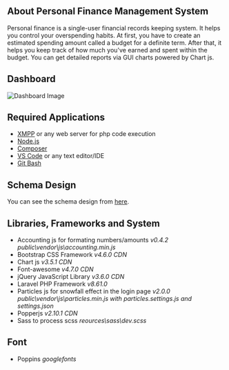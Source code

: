 ## About Personal Finance Management System

Personal finance is a single-user financial records keeping system. It helps you control your overspending habits. At first, you have to create an estimated spending amount called a budget for a definite term. After that, it helps you keep track of how much you've earned and spent within the budget. You can get detailed reports via GUI charts powered by Chart js.

## Dashboard

![Dashboard Image](https://repository-images.githubusercontent.com/407355401/8d6267ae-6c7e-4423-a8b2-b0cb4d01f923)

## Required Applications

-   [XMPP](https://www.apachefriends.org/) or any web server for php code execution
-   [Node.js](https://nodejs.org/)
-   [Composer](https://getcomposer.org/)
-   [VS Code](https://code.visualstudio.com/) or any text editor/IDE
-   [Git Bash](https://git-scm.com/downloads)

## Schema Design

You can see the schema design from [here](https://dbdiagram.io/d/6142dfc5825b5b014604a4f8).

## Libraries, Frameworks and System

-   Accounting js for formating numbers/amounts _v0.4.2 public\vendor\js\accounting.min.js_
-   Bootstrap CSS Framework _v4.6.0 CDN_
-   Chart js _v3.5.1 CDN_
-   Font-awesome _v4.7.0 CDN_
-   jQuery JavaScript Library _v3.6.0 CDN_
-   Laravel PHP Framework _v8.61.0_
-   Particles js for snowfall effect in the login page _v2.0.0 public\vendor\js\particles.min.js with particles.settings.js and settings.json_
-   Popperjs _v2.10.1 CDN_
-   Sass to process scss _reources\sass\dev.scss_

## Font

-   Poppins _googlefonts_
